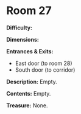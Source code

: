 # Room 27

**Difficulty:** 

**Dimensions:** 

**Entrances & Exits:**
- East door (to room 28)
- South door (to corridor)

**Description:**
Empty.

**Contents:**
Empty.

**Treasure:**
None.